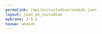 ```yaml
---
permalink: /api/en/custodian/unaids.json
layout: json_en_custodian
wybrane: 3-3-1
nazwa: unaids
---
```


